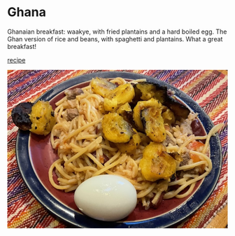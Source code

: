 # Ghana

Ghanaian breakfast: waakye, with fried plantains and a hard boiled
egg. The Ghan version of rice and beans, with spaghetti and
plantains. What a great breakfast!

[recipe](https://afrifoodnetwork.com/recipes/rice-recipes/waakye-rice-and-beans/)

![breakfast](images/ghana.jpeg)
